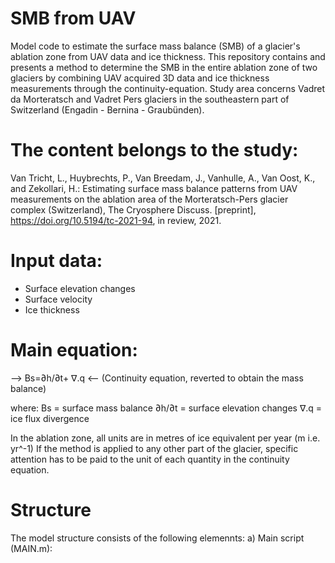 # SMB from UAV
Model code to estimate the surface mass balance (SMB) of a glacier's ablation zone from UAV data and ice thickness. This repository contains and presents a method to determine the SMB in the entire ablation zone of two glaciers by combining UAV acquired 3D data and ice thickness measurements through the continuity-equation.
Study area concerns Vadret da Morteratsch and Vadret Pers glaciers in the southeastern part of Switzerland (Engadin - Bernina - Graubünden). 


# The content belongs to the study:
Van Tricht, L., Huybrechts, P., Van Breedam, J., Vanhulle, A., Van Oost, K., and Zekollari, H.: Estimating surface mass balance patterns from UAV measurements on the ablation area of the Morteratsch-Pers glacier complex (Switzerland), The Cryosphere Discuss. [preprint], https://doi.org/10.5194/tc-2021-94, in review, 2021.

# Input data:
* Surface elevation changes
* Surface velocity
* Ice thickness

# Main equation:

-->  Bs=∂h/∂t+ ∇.q <--      (Continuity equation, reverted to obtain the mass balance) 

where:
  Bs = surface mass balance
  ∂h/∂t = surface elevation changes
  ∇.q = ice flux divergence 

In the ablation zone, all units are in metres of ice equivalent per year (m i.e. yr^-1)
If the method is applied to any other part of the glacier, specific attention has to be paid to the unit of each quantity in the continuity equation. 


# Structure
The model structure consists of the following elemennts:
a) Main script (MAIN.m):
